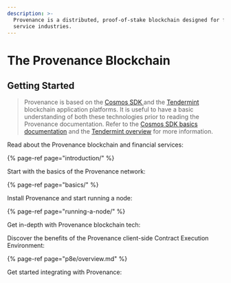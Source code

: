 ```yaml
---
description: >-
  Provenance is a distributed, proof-of-stake blockchain designed for financial
  service industries.
---
```


# The Provenance Blockchain

## Getting Started

> Provenance is based on the [Cosmos SDK ](https://docs.cosmos.network/v0.42/)and the [Tendermint](https://docs.tendermint.com/master/) blockchain application platforms.  It is useful to have a basic understanding of both these technologies prior to reading the Provenance documentation. Refer to the [Cosmos SDK basics documentation](https://docs.cosmos.network/v0.42/intro/overview.html) and the [Tendermint overview](https://docs.tendermint.com/master/introduction/what-is-tendermint.html#) for more information.

Read about the Provenance blockchain and financial services:

{% page-ref page="introduction/" %}

Start with the basics of the Provenance network:

{% page-ref page="basics/" %}

Install Provenance and start running a node:

{% page-ref page="running-a-node/" %}

Get in-depth with Provenance blockchain tech:

Discover the benefits of the Provenance client-side Contract Execution Environment:

{% page-ref page="p8e/overview.md" %}

Get started integrating with Provenance:




